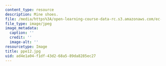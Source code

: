 ```yaml
---
content_type: resource
description: Mine shoes.
file: /media/https%3A/open-learning-course-data-rc.s3.amazonaws.com/ec-s06-design-for-demining-spring-2007/ad4e1a04f1df43d268a589da8285ec27_ppe12.jpg
file_type: image/jpeg
image_metadata:
  caption: ''
  credit: ''
  image-alt: ''
resourcetype: Image
title: ppe12.jpg
uid: ad4e1a04-f1df-43d2-68a5-89da8285ec27
---
```


